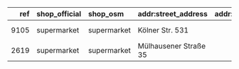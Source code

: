 |   ref | shop_official   | shop_osm    | addr:street_address   |   addr:postcode | addr:city   | website                                                                          | osm_id                                                                                            | timestamp            |
|------:|:----------------|:------------|:----------------------|----------------:|:------------|:---------------------------------------------------------------------------------|:--------------------------------------------------------------------------------------------------|:---------------------|
|  9105 | supermarket     | supermarket | Kölner Str. 531       |           47807 | Krefeld     | [🌐](https://www.netto-online.de/filialen/krefeld/koelner-str-531/9105)          | [node/660684101](https://www.openstreetmap.org/node/660684101?mlat=51.30495&mlon=6.5874994)       | 2024-10-08T16:25:19Z |
|  2619 | supermarket     | supermarket | Mülhausener Straße 35 |           47929 | Grefrath    | [🌐](https://www.netto-online.de/filialen/grefrath/muelhausener-strasse-35/2619) | [node/12291770204](https://www.openstreetmap.org/node/12291770204?mlat=51.3398089&mlon=6.3495686) | 2024-10-27T12:55:18Z |